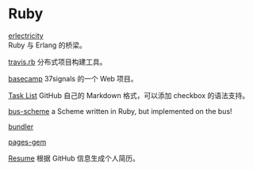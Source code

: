 Ruby
====

[erlectricity](https://github.com/Ju2ender/erlectricity)    
Ruby 与 Erlang 的桥梁。

[travis.rb](https://github.com/Ju2ender/travis.rb)
分布式项目构建工具。

[basecamp](https://github.com/Ju2ender/basecamp)
37signals 的一个 Web 项目。

[Task List](https://github.com/Ju2ender/task_list)
GitHub 自己的 Markdown 格式，可以添加 checkbox 的语法支持。

[bus-scheme](https://github.com/technomancy/bus-scheme)
a Scheme written in Ruby, but implemented on the bus!

[bundler](https://github.com/Ju2ender/bundler)

[pages-gem](https://github.com/Ju2ender/pages-gem)

[Resume](http://resume.github.com/)
根据 GitHub 信息生成个人简历。
